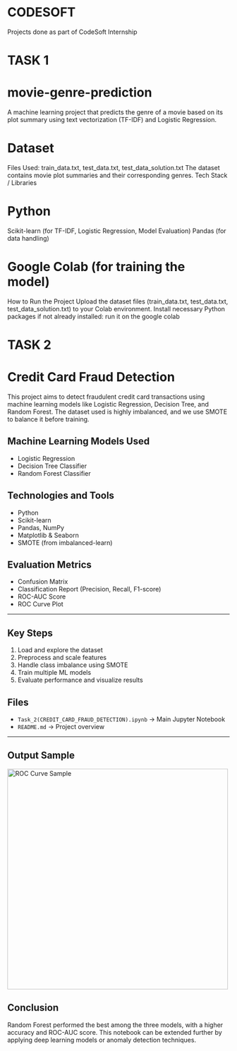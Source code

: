 # CODESOFT

Projects done as part of CodeSoft Internship
# TASK 1

# movie-genre-prediction
A machine learning project that predicts the genre of a movie based on its plot summary using text vectorization (TF-IDF) and Logistic Regression.

# Dataset
Files Used: train_data.txt, test_data.txt, test_data_solution.txt
The dataset contains movie plot summaries and their corresponding genres.
Tech Stack / Libraries
# Python
Scikit-learn (for TF-IDF, Logistic Regression, Model Evaluation)
Pandas (for data handling)
# Google Colab (for training the model)
How to Run the Project
Upload the dataset files (train_data.txt, test_data.txt, test_data_solution.txt) to your Colab environment.
Install necessary Python packages if not already installed:
run it on the google colab

# TASK 2
# Credit Card Fraud Detection 

This project aims to detect fraudulent credit card transactions using machine learning models like Logistic Regression, Decision Tree, and Random Forest. The dataset used is highly imbalanced, and we use SMOTE to balance it before training.


##  Machine Learning Models Used

- Logistic Regression
- Decision Tree Classifier
- Random Forest Classifier



##  Technologies and Tools

- Python
- Scikit-learn
- Pandas, NumPy
- Matplotlib & Seaborn
- SMOTE (from imbalanced-learn)

## Evaluation Metrics

- Confusion Matrix
- Classification Report (Precision, Recall, F1-score)
- ROC-AUC Score
- ROC Curve Plot

---

## Key Steps

1. Load and explore the dataset
2. Preprocess and scale features
3. Handle class imbalance using SMOTE
4. Train multiple ML models
5. Evaluate performance and visualize results

## Files

- `Task_2(CREDIT_CARD_FRAUD_DETECTION).ipynb` → Main Jupyter Notebook
- `README.md` → Project overview

---

## Output Sample

<img src="https://i.imgur.com/2bGgOVZ.png" width="500" alt="ROC Curve Sample" />

## Conclusion

Random Forest performed the best among the three models, with a higher accuracy and ROC-AUC score. This notebook can be extended further by applying deep learning models or anomaly detection techniques.

